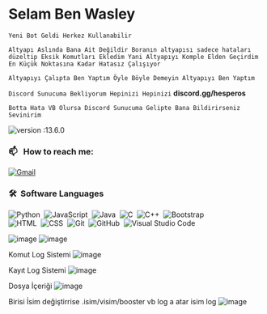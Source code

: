 # **Selam Ben Wasley**

`Yeni Bot Geldi Herkez Kullanabilir`

`Altyapı Aslında Bana Ait Değildir Boranın altyapısı sadece hataları düzeltip Eksik Komutları Ekledim Yani Altyapıyı Komple Elden Geçirdim En Küçük Noktasına Kadar Hatasız Çalışıyor`

`Altyapıyı Çalıpta Ben Yaptım Öyle Böyle Demeyin Altyapıyı Ben Yaptım`

`Discord Sunucuma Bekliyorum Hepinizi Hepinizi` **discord.gg/hesperos**

`Botta Hata VB Olursa Discord Sunucuma Gelipte Bana Bildirirseniz Sevinirim`

![version :13.6.0](https://img.shields.io/badge/version-13.6.0-informational) &nbsp;

### 📫 &nbsp; How to reach me:
<a href="https://discord.com/users/598974473374400512"><img alt="Gmail" src="https://img.shields.io/badge/Discord-2f3236?style=flat&logo=discord&logoColor=blue" /></a> &nbsp;

### 🛠 &nbsp;Software Languages
![Python](https://img.shields.io/badge/-Python-05122A?style=flat&logo=python)&nbsp;
![JavaScript](https://img.shields.io/badge/-JavaScript-05122A?style=flat&logo=javascript)&nbsp;
![Java](https://img.shields.io/badge/-Java-05122A?style=flat&logo=Java&logoColor=FFA518)&nbsp;
![C](https://img.shields.io/badge/-C-05122A?style=flat&logo=C&logoColor=A8B9CC)&nbsp;
![C++](https://img.shields.io/badge/-C++-05122A?style=flat&logo=C%2B%2B&logoColor=00599C)&nbsp;
![Bootstrap](https://img.shields.io/badge/-Bootstrap-05122A?style=flat&logo=bootstrap&logoColor=563D7C)\
![HTML](https://img.shields.io/badge/-HTML-05122A?style=flat&logo=HTML5)&nbsp;
![CSS](https://img.shields.io/badge/-CSS-05122A?style=flat&logo=CSS3&logoColor=1572B6)&nbsp;
![Git](https://img.shields.io/badge/-Git-05122A?style=flat&logo=git)&nbsp;
![GitHub](https://img.shields.io/badge/-GitHub-05122A?style=flat&logo=github)&nbsp;
![Visual Studio Code](https://img.shields.io/badge/-Visual%20Studio%20Code-05122A?style=flat&logo=visual-studio-code&logoColor=007ACC)&nbsp;

![image](https://user-images.githubusercontent.com/104096743/171727385-2342a4fa-7074-4bc3-9534-37686f5393f0.png)
![image](https://user-images.githubusercontent.com/104096743/171727486-9f6b2f75-d087-4f77-aed9-da93654702ee.png)

Komut Log Sistemi
![image](https://user-images.githubusercontent.com/104096743/171727628-ebb23672-d9ed-4af5-b877-cccece3f3b1d.png)

Kayıt Log Sistemi
![image](https://user-images.githubusercontent.com/104096743/171727709-a9d3e564-7b61-408e-bdc1-bd7e3fe954fd.png)

Dosya İçeriği
![image](https://user-images.githubusercontent.com/104096743/171727861-108f9509-39ed-4db5-b18e-f45870620571.png)

Birisi İsim değiştirrise .isim/visim/booster vb log a atar isim log
![image](https://user-images.githubusercontent.com/104096743/171728007-0ccc4ef1-4ce8-4eb7-a079-603cf3044ff4.png)



